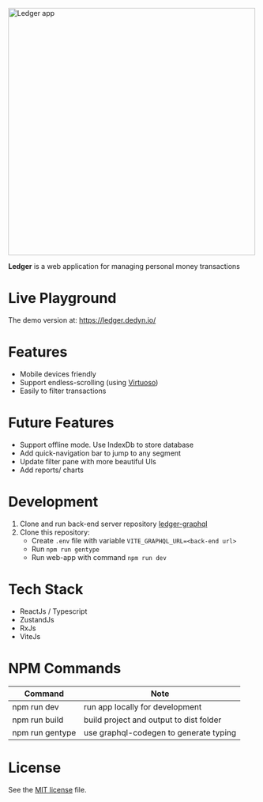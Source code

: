<p>
    <a href="https://ledger.dedyn.io/">
        <img src="https://github.com/vespaiach/ledger/blob/fbcb48e0e17775c4f50340b8eee249ed46725059/sneakview.gif" height="500"  title="Ledger app"/>
    </a>
</p>

<p>
  <b>Ledger</b> is a web application for managing personal money transactions
</p>


# Live Playground

The demo version at: https://ledger.dedyn.io/

# Features

- Mobile devices friendly
- Support endless-scrolling (using [Virtuoso](https://virtuoso.dev/))
- Easily to filter transactions

# Future Features

- Support offline mode. Use IndexDb to store database
- Add quick-navigation bar to jump to any segment
- Update filter pane with more beautiful UIs
- Add reports/ charts

# Development

1.  Clone and run back-end server repository [ledger-graphql](https://github.com/vespaiach/ledger-graphql)
2.  Clone this repository:
    - Create `.env` file with variable `VITE_GRAPHQL_URL=<back-end url>`
    - Run `npm run gentype`
    - Run web-app with command `npm run dev`

# Tech Stack

- ReactJs / Typescript
- ZustandJs
- RxJs
- ViteJs

# NPM Commands

| Command         | Note                                    |
| --------------- | --------------------------------------- |
| npm run dev     | run app locally for development         |
| npm run build   | build project and output to dist folder |
| npm run gentype | use graphql-codegen to generate typing  |

# License

See the [MIT license](https://github.com/vespaiach/ledger/blob/main/LICENSE) file.
